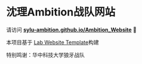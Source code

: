 
# 沈理Ambition战队网站

请访问 **[sylu-ambition.github.io/Ambition_Website](https://sylu-ambition.github.io/Ambition_Website)** 🚀

本项目基于 [Lab Website Template](https://greene-lab.gitbook.io/lab-website-template-docs)构建

特别鸣谢：华中科技大学狼牙战队